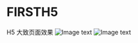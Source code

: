 # FIRSTH5
H5
大致页面效果
![Image text](https://gitee.com/naivesteven/picture_warehouse/raw/master/H5.png)
![Image text](https://gitee.com/naivesteven/picture_warehouse/raw/master/H51.png)

